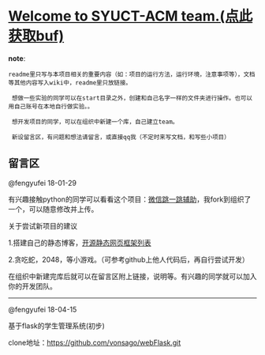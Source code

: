 # [<u>Welcome to SYUCT-ACM team.</u>(点此获取buf)](https://github.com/syuctacm/syuctacm/wiki)

__note__:

    readme里只写与本项目相关的重要内容（如：项目的运行方法，运行环境，注意事项等），文档等其他内容写入wiki中，readme里只放链接。

     想做一些实验的同学可以在start目录之外，创建和自己名字一样的文件夹进行操作。也可以用自己账号在本地自行做实验。。

     想开发项目的同学，可以在组织中新建一个库，自己建立team。

     新设留言区，有问题和想法请留言，或直接qq我（不定时来写文档，和写些小项目）


## 留言区

@fengyufei 18-01-29

有兴趣接触python的同学可以看看这个项目：[微信跳一跳辅助](https://github.com/syuctacm/wechat_jump_game)，我fork到组织了一个，可以随意修改并上传。

关于尝试新项目的建议

1.搭建自己的静态博客，[开源静态网页框架列表](https://www.staticgen.com/)

2.贪吃蛇，2048，等小游戏。（可参考github上他人代码后，再自行尝试开发）

在组织中新建完库后就可以在留言区附上链接，说明等。有兴趣的同学就可以加入你的开发团队。

---

@fengyufei 18-04-15

基于flask的学生管理系统(初步)

clone地址：https://github.com/vonsago/webFlask.git
